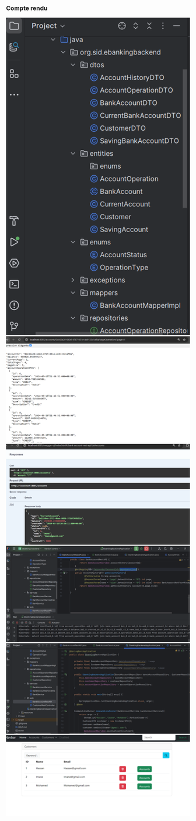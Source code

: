 <h3>Compte rendu</h3>
<img src="captures/0.PNG">
<img src="captures/1.PNG">
<img src="captures/2.PNG">
<img src="captures/3.PNG">
<img src="captures/4.PNG">
<img src="capturess/cap.PNG">